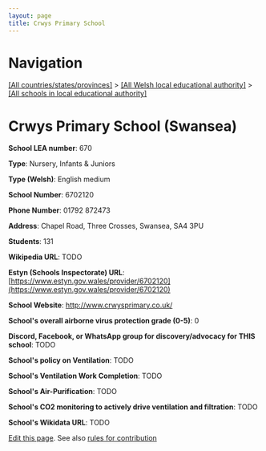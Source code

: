 ```yaml
---
layout: page
title: Crwys Primary School
---
```

# Navigation

[[All countries/states/provinces]](../../..) > [[All Welsh local educational authority]](../..) > [[All schools in local educational authority]](..)

# Crwys Primary School (Swansea)

**School LEA number**: 670

**Type**: Nursery, Infants & Juniors

**Type (Welsh)**: English medium

**School Number**: 6702120

**Phone Number**: 01792 872473

**Address**: Chapel Road, Three Crosses, Swansea, SA4 3PU

**Students**: 131

**Wikipedia URL**: TODO

**Estyn (Schools Inspectorate) URL**: [https://www.estyn.gov.wales/provider/6702120](https://www.estyn.gov.wales/provider/6702120)

**School Website**: http://www.crwysprimary.co.uk/

**School's overall airborne virus protection grade (0-5)**: 0

**Discord, Facebook, or WhatsApp group for discovery/advocacy for THIS school**: TODO

**School's policy on Ventilation**: TODO

**School's Ventilation Work Completion**: TODO

**School's Air-Purification**: TODO

**School's CO2 monitoring to actively drive ventilation and filtration**: TODO

**School's Wikidata URL**: TODO




[Edit this page](https://github.com/VentilationProject/Wales/edit/prif/./Swansea/Crwys_Primary_School.md). See also [rules for contribution](../../../contribution-rules/)